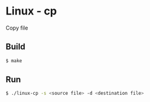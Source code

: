 # Linux - cp

Copy file

## Build

```bash
$ make
```

## Run

```bash
$ ./linux-cp -s <source file> -d <destination file>
```

